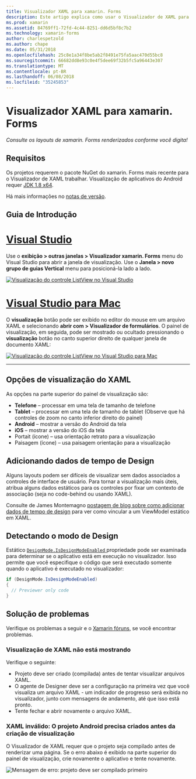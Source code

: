 ```yaml
---
title: Visualizador XAML para xamarin. Forms
description: Este artigo explica como usar o Visualizador de XAML para ver os layouts de xamarin. Forms renderizados conforme você digita. O Visualizador de XAML está disponível no Visual Studio de 2017 e o Visual Studio para Mac.
ms.prod: xamarin
ms.assetid: 84769ff1-72fd-4c44-8251-dd6d5bf8c7b2
ms.technology: xamarin-forms
author: charlespetzold
ms.author: chape
ms.date: 05/31/2018
ms.openlocfilehash: 25c8e1a34f8be5ab2f8491e75fa5aac470d55bc8
ms.sourcegitcommit: 66682dd8e93c0e4f5dee69f32b5fc5a96443e307
ms.translationtype: MT
ms.contentlocale: pt-BR
ms.lasthandoff: 06/08/2018
ms.locfileid: "35245853"
---
```

# <a name="xaml-previewer-for-xamarinforms"></a>Visualizador XAML para xamarin. Forms

_Consulte os layouts de xamarin. Forms renderizados conforme você digita!_

## <a name="requirements"></a>Requisitos

Os projetos requerem o pacote NuGet do xamarin. Forms mais recente para o Visualizador de XAML trabalhar. Visualização de aplicativos do Android requer [JDK 1.8 x64](http://www.oracle.com/technetwork/java/javase/downloads/jdk8-downloads-2133151.html).

Há mais informações no [notas de versão](https://developer.xamarin.com/releases/studio/xamarin.studio_6.2/xamarin.studio_6.2/#Xamarin_Forms_Previewer).

## <a name="getting-started"></a>Guia de Introdução

# <a name="visual-studiotabvswin"></a>[Visual Studio](#tab/vswin)

Use o **exibição > outras janelas > Visualizador xamarin. Forms** menu do Visual Studio para abrir a janela de visualização. Use o **Janela > novo grupo de guias Vertical** menu para posicioná-la lado a lado.

[![Visualização do controle ListView no Visual Studio](xaml-previewer-images/xamlp-list-vs-sml.png "visualizador Forms no Visual Studio")](xaml-previewer-images/xamlp-list-vs.png#lightbox "visualizador Forms no Visual Studio")

# <a name="visual-studio-for-mactabvsmac"></a>[Visual Studio para Mac](#tab/vsmac)

O **visualização** botão pode ser exibido no editor do mouse em um arquivo XAML e selecionando **abrir com > Visualizador de formulários**. O painel de visualização, em seguida, pode ser mostrado ou ocultado pressionando o **visualização** botão no canto superior direito de qualquer janela de documento XAML:

[![Visualização do controle ListView no Visual Studio para Mac](xaml-previewer-images/xamlp-list-sml.png "visualizador Forms no Visual Studio para Mac")](xaml-previewer-images/xamlp-list.png#lightbox "visualizador Forms no Visual Studio para Mac")

-----

## <a name="xaml-preview-options"></a>Opções de visualização do XAML

As opções na parte superior do painel de visualização são:

* **Telefone** – processar em uma tela de tamanho de telefone
* **Tablet** – processar em uma tela de tamanho de tablet (Observe que há controles de zoom no canto inferior direito do painel)
* **Android** – mostrar a versão do Android da tela
* **iOS** – mostrar a versão do iOS da tela
* Portait (ícone) – usa orientação retrato para a visualização
* Paisagem (ícone) – usa paisagem orientação para a visualização

## <a name="adding-design-time-data"></a>Adicionando dados de tempo de Design

Alguns layouts podem ser difíceis de visualizar sem dados associados a controles de interface de usuário. Para tornar a visualização mais úteis, atribua alguns dados estáticos para os controles por fixar um contexto de associação (seja no code-behind ou usando XAML).

Consulte de James Montemagno [postagem de blog sobre como adicionar dados de tempo de design](http://motzcod.es/post/143702671962/xamarinforms-xaml-previewer-design-time-data) para ver como vincular a um ViewModel estático em XAML.

## <a name="detecting-design-mode"></a>Detectando o modo de Design

Estático [ `DesignMode.IsDesignModeEnabled` ](xref:Xamarin.Forms.DesignMode.IsDesignModeEnabled) propriedade pode ser examinada para determinar se o aplicativo está em execução no visualizador. Isso permite que você especifique o código que será executado somente quando o aplicativo é executado no visualizador:

```csharp
if (DesignMode.IsDesignModeEnabled)
{
  // Previewer only code  
}
```

## <a name="troubleshooting"></a>Solução de problemas

Verifique os problemas a seguir e o [Xamarin fóruns](https://forums.xamarin.com/categories/xamarin-forms), se você encontrar problemas.

### <a name="xaml-preview-isnt-showing"></a>Visualização de XAML não está mostrando

Verifique o seguinte:

* Projeto deve ser criado (compilada) antes de tentar visualizar arquivos XAML.
* O agente de Designer deve ser a configuração na primeira vez que você visualiza um arquivo XAML - um indicador de progresso será exibida no visualizador, junto com mensagens de andamento, até que isso está pronto.
* Tente fechar e abrir novamente o arquivo XAML.

### <a name="invalid-xaml-the-android-project-needs-to-built-before-preview-can-be-created"></a>XAML inválido: O projeto Android precisa criados antes da criação de visualização

O Visualizador de XAML requer que o projeto seja compilado antes de renderizar uma página.
Se o erro abaixo é exibido na parte superior do painel de visualização, crie novamente o aplicativo e tente novamente.

![Mensagem de erro: projeto deve ser compilado primeiro](xaml-previewer-images/error-not-built-sml.png "mensagem de erro: recompile o projeto")
